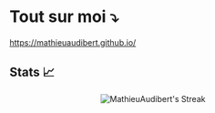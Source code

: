 # Tout sur moi ⤵️

https://mathieuaudibert.github.io/

## Stats 📈
<div align="center">

 ![MathieuAudibert's Streak](https://github-readme-streak-stats.herokuapp.com/?user=MathieuAudibert&theme=dark&hide_border=true)

 
</div>
